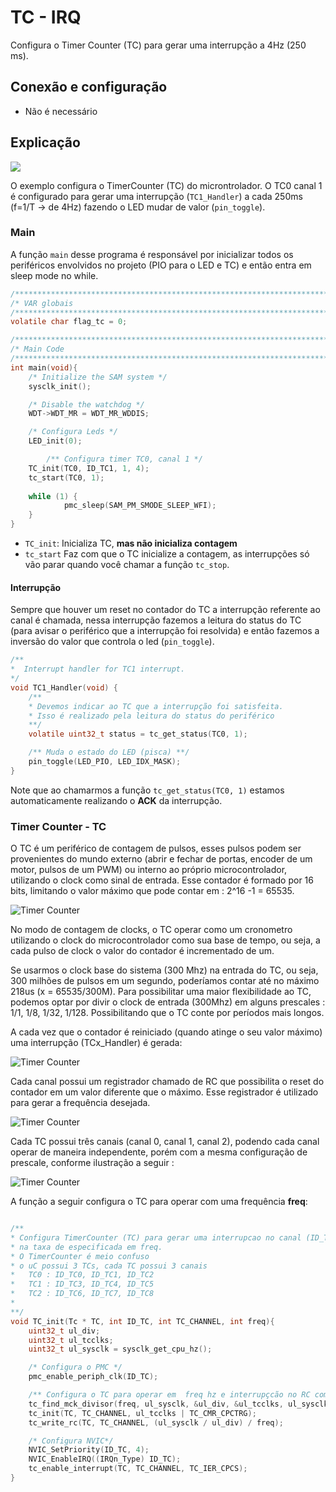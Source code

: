 # TC - IRQ

Configura o Timer Counter (TC) para gerar uma interrupção a 4Hz (250 ms).

## Conexão e configuração

- Não é necessário

## Explicação

![](imgs/TC/NEWoverview.svg)

O exemplo configura o TimerCounter (TC) do microntrolador. O TC0 canal 1 é configurado para gerar uma interrupção (`TC1_Handler`) a cada 250ms (f=1/T -> de 4Hz) fazendo o LED mudar de valor (`pin_toggle`).

### Main

A função `main` desse programa é responsável por inicializar todos os periféricos envolvidos no projeto (PIO para o LED e TC) e então entra em sleep mode no while. 

``` c
/************************************************************************/
/* VAR globais                                                          */
/************************************************************************/
volatile char flag_tc = 0;

/************************************************************************/
/* Main Code	                                                        */
/************************************************************************/
int main(void){
	/* Initialize the SAM system */
	sysclk_init();

	/* Disable the watchdog */
	WDT->WDT_MR = WDT_MR_WDDIS;

	/* Configura Leds */
	LED_init(0);

        /** Configura timer TC0, canal 1 */
	TC_init(TC0, ID_TC1, 1, 4);
  	tc_start(TC0, 1);
	
	while (1) {
            pmc_sleep(SAM_PM_SMODE_SLEEP_WFI);
	}
}
```

- `TC_init`: Inicializa TC, **mas não inicializa contagem**
- `tc_start` Faz com que o TC inicialize a contagem, as interrupções só vão parar quando você chamar a função `tc_stop`.

#### Interrupção

Sempre que houver um reset no contador do TC a interrupção referente ao canal é chamada, nessa interrupção fazemos a leitura do status do TC (para avisar o periférico que a interrupção foi resolvida) e então fazemos a inversão do valor que controla o led (`pin_toggle`).

```C
/**
*  Interrupt handler for TC1 interrupt.
*/
void TC1_Handler(void) {
	/**
	* Devemos indicar ao TC que a interrupção foi satisfeita.
	* Isso é realizado pela leitura do status do periférico
	**/
	volatile uint32_t status = tc_get_status(TC0, 1);

	/** Muda o estado do LED (pisca) **/
	pin_toggle(LED_PIO, LED_IDX_MASK);  
}
```

Note que ao chamarmos a função `tc_get_status(TC0, 1)` estamos automaticamente realizando o **ACK** da interrupção.

### Timer Counter - TC

O TC é um periférico de contagem de pulsos, esses pulsos podem ser provenientes do mundo externo (abrir e fechar de portas, encoder de um motor, pulsos de um PWM) ou interno ao próprio microcontrolador, utilizando o clock como sinal de entrada.
Esse contador é formado por 16 bits, limitando o valor máximo que pode contar em : 2^16 -1 = 65535.

![Timer Counter](imgs/TC/cnt.png)

No modo de contagem de clocks, o TC operar como um cronometro utilizando o clock do microcontrolador como sua base de tempo, ou seja, a cada pulso de clock o valor do contador é incrementado de um. 

Se usarmos o clock base do sistema (300 Mhz) na entrada do TC, ou seja, 300 milhões de pulsos em um segundo, poderíamos contar até
no máximo 218us (x = 65535/300M). Para possibilitar uma maior flexibilidade ao TC, podemos optar por divir o clock de entrada (300Mhz)
em alguns prescales : 1/1, 1/8, 1/32, 1/128. Possibilitando que o TC conte por períodos mais longos.

A cada vez que o contador é reiniciado (quando atinge o seu valor máximo) uma interrupção (TCx_Handler) é gerada:

![Timer Counter](imgs/TC/cntIRQ.png)

Cada canal possui um registrador chamado de RC que possibilita o reset do contador em um valor diferente que o máximo. Esse registrador
é utilizado para gerar a frequência desejada.

![Timer Counter](imgs/TC/cntRC.png)

Cada TC possui três canais (canal 0, canal 1, canal 2), podendo cada canal operar de maneira independente, porém com a mesma
configuração de prescale, conforme ilustração a seguir :

![Timer Counter](imgs/TC/tc.png)

A função a seguir configura o TC para operar com uma frequência **freq**:

```C

/**
* Configura TimerCounter (TC) para gerar uma interrupcao no canal (ID_TC e TC_CHANNEL)
* na taxa de especificada em freq.
* O TimerCounter é meio confuso
* o uC possui 3 TCs, cada TC possui 3 canais
*	TC0 : ID_TC0, ID_TC1, ID_TC2
*	TC1 : ID_TC3, ID_TC4, ID_TC5
*	TC2 : ID_TC6, ID_TC7, ID_TC8
*
**/
void TC_init(Tc * TC, int ID_TC, int TC_CHANNEL, int freq){
	uint32_t ul_div;
	uint32_t ul_tcclks;
	uint32_t ul_sysclk = sysclk_get_cpu_hz();

	/* Configura o PMC */
	pmc_enable_periph_clk(ID_TC);

	/** Configura o TC para operar em  freq hz e interrupçcão no RC compare */
	tc_find_mck_divisor(freq, ul_sysclk, &ul_div, &ul_tcclks, ul_sysclk);
	tc_init(TC, TC_CHANNEL, ul_tcclks | TC_CMR_CPCTRG);
	tc_write_rc(TC, TC_CHANNEL, (ul_sysclk / ul_div) / freq);

	/* Configura NVIC*/
  	NVIC_SetPriority(ID_TC, 4);
	NVIC_EnableIRQ((IRQn_Type) ID_TC);
	tc_enable_interrupt(TC, TC_CHANNEL, TC_IER_CPCS);
}
```
